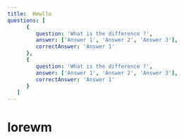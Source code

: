 ```yaml
---
title:  Hewllo
questions: [
      {
         question: 'What is the difference ?',
         answer: ['Answer 1', 'Answer 2', 'Answer 3'],
         correctAnswer: 'Answer 1'
      },
      {
         question: 'What is the difference ?',
         answer: ['Answer 1', 'Answer 2', 'Answer 3'],
         correctAnswer: 'Answer 1'
      }
   ]
---
```


# lorewm